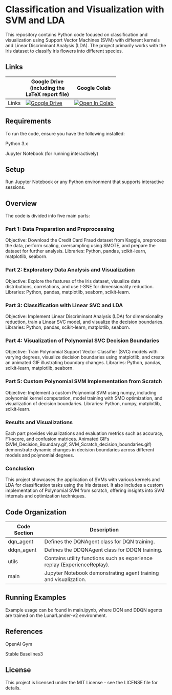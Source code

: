 # Classification and Visualization with SVM and LDA
This repository contains Python code focused on classification and visualization using Support Vector Machines (SVM) with different kernels and Linear Discriminant Analysis (LDA). The project primarily works with the Iris dataset to classify iris flowers into different species.

## Links
||Google Drive <br />(including the <br /> LaTeX report file)|Google Colab|
|---|---|---|
| Links | [![Google Drive](https://img.shields.io/badge/Google%20Drive-4285F4?style=for-the-badge&logo=googledrive&logoColor=white)](https://drive.google.com/drive/folders/1iSWpBIzpoc3nQW1oToOOuWCDi3Fsg8St?usp=sharing) | [![Open In Colab](https://colab.research.google.com/assets/colab-badge.svg)](https://drive.google.com/file/d/1ZD9At_gSvAstTZUak0bmzScS1Zdqeqwk/view?usp=sharing) |

## Requirements
To run the code, ensure you have the following installed:

Python 3.x

Jupyter Notebook (for running interactively)

## Setup

Run Jupyter Notebook or any Python environment that supports interactive sessions.

## Overview
The code is divided into five main parts:
### Part 1: Data Preparation and Preprocessing
Objective: Download the Credit Card Fraud dataset from Kaggle, preprocess the data, perform scaling, oversampling using SMOTE, and prepare the dataset for further analysis.
Libraries: Python, pandas, scikit-learn, matplotlib, seaborn.
### Part 2: Exploratory Data Analysis and Visualization
Objective: Explore the features of the Iris dataset, visualize data distributions, correlations, and use t-SNE for dimensionality reduction.
Libraries: Python, pandas, matplotlib, seaborn, scikit-learn.
### Part 3: Classification with Linear SVC and LDA
Objective: Implement Linear Discriminant Analysis (LDA) for dimensionality reduction, train a Linear SVC model, and visualize the decision boundaries.
Libraries: Python, pandas, scikit-learn, matplotlib, seaborn.
### Part 4: Visualization of Polynomial SVC Decision Boundaries
Objective: Train Polynomial Support Vector Classifier (SVC) models with varying degrees, visualize decision boundaries using matplotlib, and create an animated GIF illustrating boundary changes.
Libraries: Python, pandas, scikit-learn, matplotlib, seaborn.
### Part 5: Custom Polynomial SVM Implementation from Scratch
Objective: Implement a custom Polynomial SVM using numpy, including polynomial kernel computation, model training with SMO optimization, and visualization of decision boundaries.
Libraries: Python, numpy, matplotlib, scikit-learn.
### Results and Visualizations
Each part provides visualizations and evaluation metrics such as accuracy, F1-score, and confusion matrices.
Animated GIFs (SVM_Decision_Boundary.gif, SVM_Scratch_decision_boundaries.gif) demonstrate dynamic changes in decision boundaries across different models and polynomial degrees.
### Conclusion
This project showcases the application of SVMs with various kernels and LDA for classification tasks using the Iris dataset. It also includes a custom implementation of Polynomial SVM from scratch, offering insights into SVM internals and optimization techniques.

## Code Organization

| Code Section | Description |
|---|---|
| dqn_agent | Defines the DQNAgent class for DQN training. |
| ddqn_agent | Defines the DDQNAgent class for DDQN training. |
| utils | Contains utility functions such as experience replay (ExperienceReplay). |
| main | Jupyter Notebook demonstrating agent training and visualization. |

## Running Examples
Example usage can be found in main.ipynb, where DQN and DDQN agents are trained on the LunarLander-v2 environment.

## References
OpenAI Gym

Stable Baselines3

## License

This project is licensed under the MIT License - see the LICENSE file for details.
